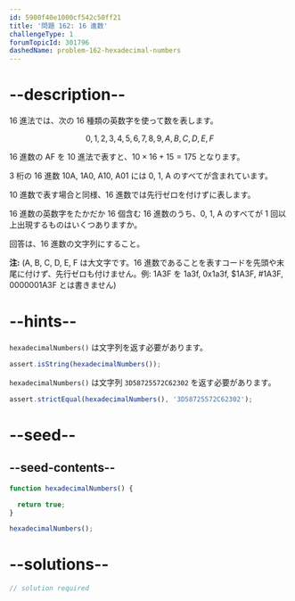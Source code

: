 ```yaml
---
id: 5900f40e1000cf542c50ff21
title: '問題 162: 16 進数'
challengeType: 1
forumTopicId: 301796
dashedName: problem-162-hexadecimal-numbers
---
```


# --description--

16 進法では、次の 16 種類の英数字を使って数を表します。

$$0,1,2,3,4,5,6,7,8,9,A,B,C,D,E,F$$

16 進数の AF を 10 進法で表すと、$10 \times 16 + 15 = 175$ となります。

3 桁の 16 進数 10A, 1A0, A10, A01 には 0, 1, A のすべてが含まれています。

10 進数で表す場合と同様、16 進数では先行ゼロを付けずに表します。

16 進数の英数字をたかだか 16 個含む 16 進数のうち、0, 1, A のすべてが 1 回以上出現するものはいくつありますか。

回答は、16 進数の文字列にすること。

**注:** (A, B, C, D, E, F は大文字です。16 進数であることを表すコードを先頭や末尾に付けず、先行ゼロも付けません。例: 1A3F を 1a3f, 0x1a3f, $1A3F, #1A3F, 0000001A3F とは書きません)

# --hints--

`hexadecimalNumbers()` は文字列を返す必要があります。

```js
assert.isString(hexadecimalNumbers());
```

`hexadecimalNumbers()` は文字列 `3D58725572C62302` を返す必要があります。

```js
assert.strictEqual(hexadecimalNumbers(), '3D58725572C62302');
```

# --seed--

## --seed-contents--

```js
function hexadecimalNumbers() {

  return true;
}

hexadecimalNumbers();
```

# --solutions--

```js
// solution required
```
